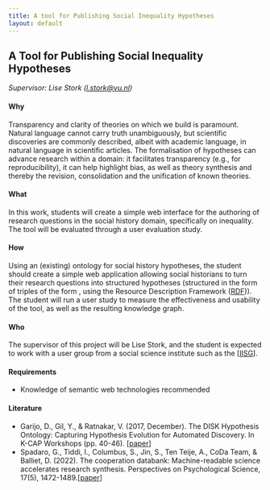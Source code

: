 ```yaml
---
title: A tool for Publishing Social Inequality Hypotheses
layout: default
---
```



## A Tool for Publishing Social Inequality Hypotheses

*Supervisor: Lise Stork (l.stork@vu.nl)*


#### Why 
Transparency and clarity of theories on which we build is paramount. Natural language cannot carry truth unambiguously, but scientific discoveries are commonly described, albeit with academic language, in natural language in scientific articles. The formalisation of hypotheses can advance research within a domain: it facilitates transparency (e.g., for reproducibility), it can help highlight bias, as well as theory synthesis and thereby the revision, consolidation and the unification of known theories. 

#### What 
In this work, students will create a simple web interface for the authoring of research questions in the social history domain, specifically on inequality. The tool will be evaluated through a user evaluation study. 

#### How 
Using an (existing) ontology for social history hypotheses, the student should create a simple web application allowing social historians to turn their research questions into structured hypotheses (structured in the form of triples of the form <subject><predicate><object>, using the Resource Description Framework (<a href="https://www.w3.org/RDF/">RDF</a>)). The student will run a user study to measure the effectiveness and usability of the tool, as well as the resulting knowledge graph. 

#### Who 
The supervisor of this project will be Lise Stork, and the student is expected to work with a user group from a social science institute such as the [<a href="https://iisg.amsterdam/en">IISG</a>]. 

#### Requirements
- Knowledge of semantic web technologies recommended
    
#### Literature
- Garijo, D., Gil, Y., & Ratnakar, V. (2017, December). The DISK Hypothesis Ontology: Capturing Hypothesis Evolution for Automated Discovery. In K-CAP Workshops (pp. 40-46). [<a href="https://www.isi.edu/~gil/papers/garijo-etal-sciknow2017.pdf">paper</a>]
- Spadaro, G., Tiddi, I., Columbus, S., Jin, S., Ten Teije, A., CoDa Team, & Balliet, D. (2022). The cooperation databank: Machine-readable science accelerates research synthesis. Perspectives on Psychological Science, 17(5), 1472-1489.[<a href="https://journals.sagepub.com/doi/pdf/10.1177/17456916211053319">paper</a>]

